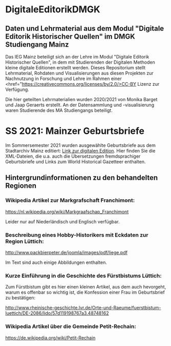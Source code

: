 # DigitaleEditorikDMGK
## Daten und Lehrmaterial aus dem Modul "Digitale Editorik Historischer Quellen" im DMGK Studiengang Mainz

Das IEG Mainz beteiligt sich an der Lehre im Modul "Digitale Editorik Historischer Quellen", in dem mit Studierenden der Digitalen Methoden kleine digitale Editionen erstellt werden. Dieses Repositorium stellt Lehrmaterial, Rohdaten und Visualisierungen aus diesen Projekten zur Nachnutzung in Forschung und Lehre im Rahmen einer <href="https://creativecommons.org/licenses/by/2.0/>CC-BY Lizenz</a> zur Verfügung.

Die hier geteilten Lehrmaterialien wurden 2020/2021 von Monika Barget und Jaap Geraerts erstellt. An der Datensammlung und -visualisierung waren Studierende des MA Studiengangs beteiligt. 

# SS 2021: Mainzer Geburtsbriefe

Im Sommersemester 2021 wurden ausgewählte Geburtsbriefe aus dem Stadtarchiv Mainz editiert: <a href="https://teaching-dhlab.pages.gitlab.rlp.net/geburtsbriefemainz/home/">Link zur digitalen Edition</a>. Hier finden Sie die XML-Dateien, die u.a. auch die Übersetzungen fremdsprachiger Geburtsbriefe und Links zum World Historical Gazetteer enthalten. 

## Hintergrundinformationen zu den behandelten Regionen

### Wikipedia Artikel zur Markgrafschaft Franchimont:

https://nl.wikipedia.org/wiki/Markgraafschap_Franchimont

Leider nur auf Niederländisch und Englisch verfügbar.

### Beschreibung eines Hobby-Historikers mit Eckdaten zur Region Lüttich:

http://www.packbierpeter.de/joomla/images/pdf/liege.pdf

Im Text sind auch einige Abbildungen enthalten.

### Kurze Einführung in die Geschichte des Fürstbistums Lüttich:

Zum Fürstbistum gibt es hier einen kleinen Artikel, aus dem auch hevorgeht, warum es offenbar so wichtig ist, die Konfession einer Frau im Geburtsbrief zu bestätigen:

http://www.rheinische-geschichte.lvr.de/Orte-und-Raeume/fuerstbistum-luettich/DE-2086/lido/57d119198767a3.48748162

### Wikipedia Artikel über die Gemeinde Petit-Rechain:

https://de.wikipedia.org/wiki/Petit-Rechain

